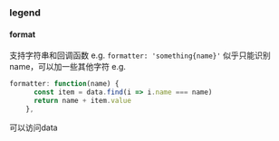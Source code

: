 ### legend
#### format
支持字符串和回调函数
e.g. `formatter: 'something{name}'` 似乎只能识别name，可以加一些其他字符
e.g. 
```js
formatter: function(name) {
      const item = data.find(i => i.name === name)
      return name + item.value
    },
```
可以访问data
